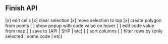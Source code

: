 ## Finish API

[x] edit cells
[x] clear selection
[x] move selection to top
[x] create polygon from points
[ ] show popup with code value on hover
[ ] edit code value from map
[ ] save to {API | SHP | etc}
[ ] sort columns
[ ] filter rows by {only selected | some code | etc}
